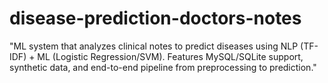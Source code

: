 # disease-prediction-doctors-notes
"ML system that analyzes clinical notes to predict diseases using NLP (TF-IDF) + ML (Logistic Regression/SVM). Features MySQL/SQLite support, synthetic data, and end-to-end pipeline from preprocessing to prediction."
